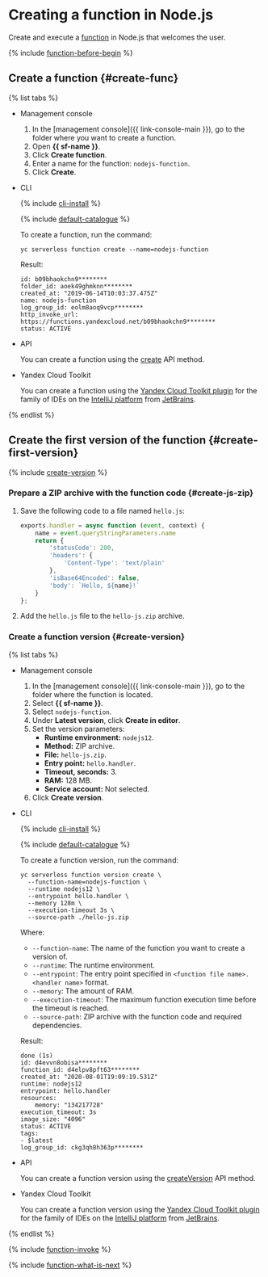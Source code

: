 # Creating a function in Node.js

Create and execute a [function](../../concepts/function.md) in Node.js that welcomes the user.

{% include [function-before-begin](../../../_includes/functions/function-before-begin.md) %}

## Create a function {#create-func}

{% list tabs %}

- Management console

    1. In the [management console]({{ link-console-main }}), go to the folder where you want to create a function.
    1. Open **{{ sf-name }}**.
    1. Click **Create function**.
    1. Enter a name for the function: `nodejs-function`.
    1. Click **Create**.

- CLI

    {% include [cli-install](../../../_includes/cli-install.md) %}

    {% include [default-catalogue](../../../_includes/default-catalogue.md) %}

    To create a function, run the command:

    ```
    yc serverless function create --name=nodejs-function
    ```

    Result:

    ```
    id: b09bhaokchn9********
    folder_id: aoek49ghmknn********
    created_at: "2019-06-14T10:03:37.475Z"
    name: nodejs-function
    log_group_id: eolm8aoq9vcp********
    http_invoke_url: https://functions.yandexcloud.net/b09bhaokchn9********
    status: ACTIVE
    ```

- API

    You can create a function using the [create](../../functions/api-ref/Function/create.md) API method.

- Yandex Cloud Toolkit

    You can create a function using the [Yandex Cloud Toolkit plugin](https://github.com/yandex-cloud/ide-plugin-jetbrains/blob/master/README.en.md) for the family of IDEs on the [IntelliJ platform](https://www.jetbrains.com/opensource/idea/) from [JetBrains](https://www.jetbrains.com/).

{% endlist %}

## Create the first version of the function {#create-first-version}

{% include [create-version](../../../_includes/functions/create-version.md) %}

### Prepare a ZIP archive with the function code {#create-js-zip}

1. Save the following code to a file named `hello.js`:

    ```js
    exports.handler = async function (event, context) {
        name = event.queryStringParameters.name
        return {
            'statusCode': 200,
            'headers': {
                'Content-Type': 'text/plain'
            },
            'isBase64Encoded': false,
            'body': `Hello, ${name}!`
        }
    };
    ```

1. Add the `hello.js` file to the `hello-js.zip` archive.

### Create a function version {#create-version}

{% list tabs %}

- Management console
    1. In the [management console]({{ link-console-main }}), go to the folder where the function is located.
    1. Select **{{ sf-name }}**.
    1. Select `nodejs-function`.
    1. Under **Latest version**, click **Create in editor**.
    1. Set the version parameters:
        * **Runtime environment:** `nodejs12`.
        * **Method:** ZIP archive.
        * **File:** `hello-js.zip`.
        * **Entry point:** `hello.handler`.
        * **Timeout, seconds:** 3.
        * **RAM:** 128 MB.
        * **Service account:** Not selected.
    1. Click **Create version**.

- CLI

    {% include [cli-install](../../../_includes/cli-install.md) %}

    {% include [default-catalogue](../../../_includes/default-catalogue.md) %}

    To create a function version, run the command:

    ```
    yc serverless function version create \
      --function-name=nodejs-function \
      --runtime nodejs12 \
      --entrypoint hello.handler \
      --memory 128m \
      --execution-timeout 3s \
      --source-path ./hello-js.zip
    ```

    Where:

    * `--function-name`: The name of the function you want to create a version of.
    * `--runtime`: The runtime environment.
    * `--entrypoint`: The entry point specified in `<function file name>.<handler name>` format.
    * `--memory`: The amount of RAM.
    * `--execution-timeout`: The maximum function execution time before the timeout is reached.
    * `--source-path`: ZIP archive with the function code and required dependencies.

    Result:

    ```
    done (1s)
    id: d4evvn8obisa********
    function_id: d4elpv8pft63********
    created_at: "2020-08-01T19:09:19.531Z"
    runtime: nodejs12
    entrypoint: hello.handler
    resources:
        memory: "134217728"
    execution_timeout: 3s
    image_size: "4096"
    status: ACTIVE
    tags:
    - $latest
    log_group_id: ckg3qh8h363p********
    ```

- API

    You can create a function version using the [createVersion](../../functions/api-ref/Function/createVersion.md) API method.

- Yandex Cloud Toolkit

    You can create a function version using the [Yandex Cloud Toolkit plugin](https://github.com/yandex-cloud/ide-plugin-jetbrains/blob/master/README.en.md) for the family of IDEs on the [IntelliJ platform](https://www.jetbrains.com/opensource/idea/) from [JetBrains](https://www.jetbrains.com/).

{% endlist %}

{% include [function-invoke](../../../_includes/functions/function-invoke-with-param.md) %}

{% include [function-what-is-next](../../../_includes/functions/function-what-is-next.md) %}


